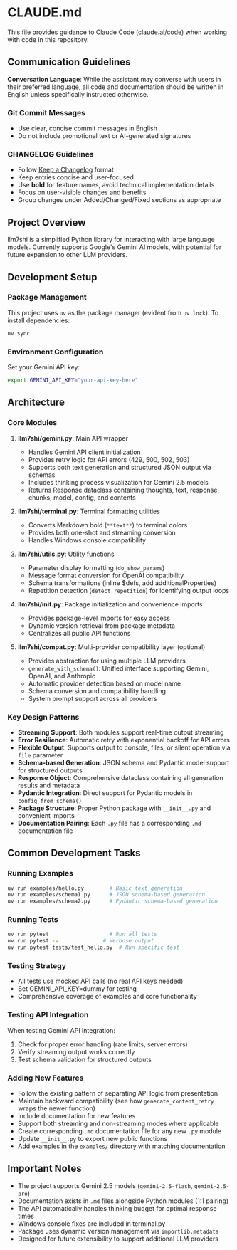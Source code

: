 # CLAUDE.md

This file provides guidance to Claude Code (claude.ai/code) when working with code in this repository.

## Communication Guidelines

**Conversation Language**: While the assistant may converse with users in their preferred language, all code and documentation should be written in English unless specifically instructed otherwise.

### Git Commit Messages
- Use clear, concise commit messages in English
- Do not include promotional text or AI-generated signatures

### CHANGELOG Guidelines
- Follow [Keep a Changelog](https://keepachangelog.com/en/1.0.0/) format
- Keep entries concise and user-focused
- Use **bold** for feature names, avoid technical implementation details
- Focus on user-visible changes and benefits
- Group changes under Added/Changed/Fixed sections as appropriate

## Project Overview

llm7shi is a simplified Python library for interacting with large language models. Currently supports Google's Gemini AI models, with potential for future expansion to other LLM providers.

## Development Setup

### Package Management
This project uses `uv` as the package manager (evident from `uv.lock`). To install dependencies:
```bash
uv sync
```

### Environment Configuration
Set your Gemini API key:
```bash
export GEMINI_API_KEY="your-api-key-here"
```

## Architecture

### Core Modules

1. **llm7shi/gemini.py**: Main API wrapper
   - Handles Gemini API client initialization
   - Provides retry logic for API errors (429, 500, 502, 503)
   - Supports both text generation and structured JSON output via schemas
   - Includes thinking process visualization for Gemini 2.5 models
   - Returns Response dataclass containing thoughts, text, response, chunks, model, config, and contents

2. **llm7shi/terminal.py**: Terminal formatting utilities
   - Converts Markdown bold (`**text**`) to terminal colors
   - Provides both one-shot and streaming conversion
   - Handles Windows console compatibility

3. **llm7shi/utils.py**: Utility functions
   - Parameter display formatting (`do_show_params`)
   - Message format conversion for OpenAI compatibility
   - Schema transformations (inline $defs, add additionalProperties)
   - Repetition detection (`detect_repetition`) for identifying output loops

4. **llm7shi/__init__.py**: Package initialization and convenience imports
   - Provides package-level imports for easy access
   - Dynamic version retrieval from package metadata
   - Centralizes all public API functions

5. **llm7shi/compat.py**: Multi-provider compatibility layer (optional)
   - Provides abstraction for using multiple LLM providers
   - `generate_with_schema()`: Unified interface supporting Gemini, OpenAI, and Anthropic
   - Automatic provider detection based on model name
   - Schema conversion and compatibility handling
   - System prompt support across all providers

### Key Design Patterns

- **Streaming Support**: Both modules support real-time output streaming
- **Error Resilience**: Automatic retry with exponential backoff for API errors
- **Flexible Output**: Supports output to console, files, or silent operation via `file` parameter
- **Schema-based Generation**: JSON schema and Pydantic model support for structured outputs
- **Response Object**: Comprehensive dataclass containing all generation results and metadata
- **Pydantic Integration**: Direct support for Pydantic models in `config_from_schema()`
- **Package Structure**: Proper Python package with `__init__.py` and convenient imports
- **Documentation Pairing**: Each `.py` file has a corresponding `.md` documentation file

## Common Development Tasks

### Running Examples
```bash
uv run examples/hello.py        # Basic text generation
uv run examples/schema1.py      # JSON schema-based generation
uv run examples/schema2.py      # Pydantic schema-based generation
```

### Running Tests
```bash
uv run pytest                   # Run all tests
uv run pytest -v              # Verbose output
uv run pytest tests/test_hello.py  # Run specific test
```

### Testing Strategy
- All tests use mocked API calls (no real API keys needed)
- Set GEMINI_API_KEY=dummy for testing
- Comprehensive coverage of examples and core functionality

### Testing API Integration
When testing Gemini API integration:
1. Check for proper error handling (rate limits, server errors)
2. Verify streaming output works correctly
3. Test schema validation for structured outputs

### Adding New Features
- Follow the existing pattern of separating API logic from presentation
- Maintain backward compatibility (see how `generate_content_retry` wraps the newer function)
- Include documentation for new features
- Support both streaming and non-streaming modes where applicable
- Create corresponding `.md` documentation file for any new `.py` module
- Update `__init__.py` to export new public functions
- Add examples in the `examples/` directory with matching documentation

## Important Notes

- The project supports Gemini 2.5 models (`gemini-2.5-flash`, `gemini-2.5-pro`)
- Documentation exists in `.md` files alongside Python modules (1:1 pairing)
- The API automatically handles thinking budget for optimal response times
- Windows console fixes are included in terminal.py
- Package uses dynamic version management via `importlib.metadata`
- Designed for future extensibility to support additional LLM providers
